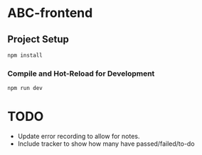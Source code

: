 # ABC-frontend

## Project Setup

```sh
npm install
```

### Compile and Hot-Reload for Development

```sh
npm run dev
```

# TODO
- Update error recording to allow for notes.
- Include tracker to show how many have passed/failed/to-do
